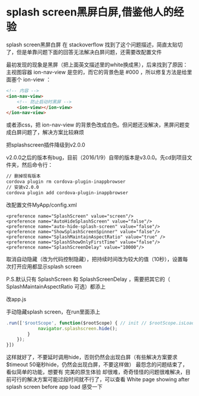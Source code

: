 # splash screen黑屏白屏,借鉴他人的经验

splash screen黑屏白屏
在 stackoverflow 找到了这个问题描述，简直太贴切了，但是单靠问题下面的回答无法解决白屏问题，还需要改配置文件

最初发现的现象是黑屏（把上面英文描述里的white换成黑），后来找到了原因：主视图容器 ion-nav-view 是空的，而它的背景色是 #000 ，所以修复方法是给里面塞个 ion-view ：
```html
<!-- 内容 --> 
<ion-nav-view> 
    <!-- 防止启动时黑屏 --> 
    <ion-view></ion-view> 
</ion-nav-view> 
```
或者添css，把 ion-nav-view 的背景色改成白色。但问题还没解决，黑屏问题变成白屏问题了，解决方案比较麻烦

把splashscreen插件降级到v2.0.0

v2.0.0之后的版本有bug，目前（2016/1/9）自带的版本是v3.0.0。先cd到项目文件夹，然后命令行：
```bash
// 删掉现有版本 
cordova plugin rm cordova-plugin-inappbrowser 
// 安装v2.0.0 
cordova plugin add cordova-plugin-inappbrowser 
```

改配置文件MyApp/config.xml
```
<preference name="SplashScreen" value="screen"/> 
<preference name="AutoHideSplashScreen" value="false"/> 
<preference name="auto-hide-splash-screen" value="false"/> 
<preference name="ShowSplashScreenSpinner" value="false"/>
<preference name="SplashMaintainAspectRatio" value="true" />
<preference name="SplashShowOnlyFirstTime" value="false"/> 
<preference name="SplashScreenDelay" value="10000"/> 
```
取消自动隐藏（改为代码控制隐藏），把持续时间改为较大的值（10秒），设置每次打开应用都显示splash screen

P.S.默认只有 SplashScreen 和 SplashScreenDelay ，需要把其它的（ SplashMaintainAspectRatio 可选）都添上

改app.js

手动隐藏splash screen，在run里面添上
```js
.run(['$rootScope', function($rootScope) { // init // $rootScope.isLoading = false; // hide splash immediately if(navigator && navigator.splashscreen) {
            navigator.splashscreen.hide();
        }
    });
}]) 
```
这样就好了，不要延时调用hide，否则仍然会出现白屏（有些解决方案要求$timeout 50毫秒hide，仍然会出现白屏，不要这样做）
最怨念的问题结束了，看似简单的功能，想要有 完美的原生体验 却很难，奇奇怪怪的问题很难解决，目前可行的解决方案可能过段时间就不行了，可以查看 White page showing after splash screen before app load 感受一下



